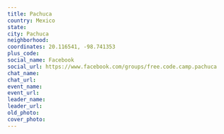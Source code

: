 ```yaml
---
title: Pachuca
country: Mexico
state: 
city: Pachuca
neighborhood: 
coordinates: 20.116541, -98.741353
plus_code:
social_name: Facebook
social_url: https://www.facebook.com/groups/free.code.camp.pachuca
chat_name:
chat_url:
event_name:
event_url:
leader_name:
leader_url:
old_photo: 
cover_photo:
---
```

